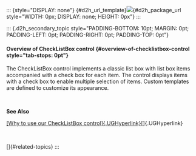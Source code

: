 ::: {style="DISPLAY: none"}
[](ms-xhelp:///?Id=d2h_url_template){#d2h_url_template}![](!package_url!){#d2h_package_url style="WIDTH: 0px; DISPLAY: none; HEIGHT: 0px"}
:::

::: {.d2h_secondary_topic style="PADDING-BOTTOM: 10pt; MARGIN: 0pt; PADDING-LEFT: 0pt; PADDING-RIGHT: 0pt; PADDING-TOP: 0pt"}
#### Overview of CheckListBox control {#overview-of-checklistbox-control style="tab-stops: 0pt"}

The CheckListBox control implements a classic list box with list box items accompanied with a check box for each item. The control displays items with a check box to enable multiple selection of items. Custom templates are defined to customize its appearance.

 

**See Also**

[[Why to use our CheckListBox control]{.UGHyperlink}](ms-xhelp:///?Id=1632aaf6-f3bd-424f-b481-91e7485a6972)[]{.UGHyperlink}

 

[]{#related-topics}
:::
